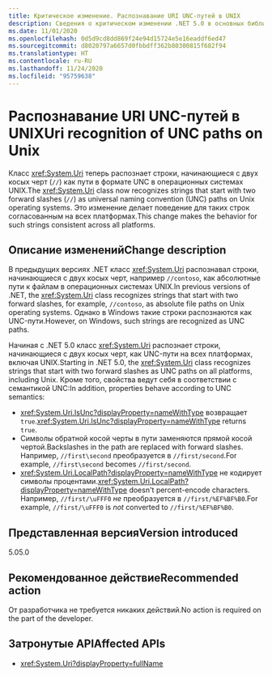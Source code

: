 ```yaml
---
title: Критическое изменение. Распознавание URI UNC-путей в UNIX
description: Сведения о критическом изменении .NET 5.0 в основных библиотеках .NET, где класс URI теперь распознает строки, начинающиеся с двух косых черт, как пути в формате UNC в операционных системах UNIX.
ms.date: 11/01/2020
ms.openlocfilehash: 0d5d9cd8dd869f24e94d15724e5e16eaddf6ed47
ms.sourcegitcommit: d8020797a6657d0fbbdff362b80300815f682f94
ms.translationtype: HT
ms.contentlocale: ru-RU
ms.lasthandoff: 11/24/2020
ms.locfileid: "95759638"
---
```

# <a name="uri-recognition-of-unc-paths-on-unix"></a><span data-ttu-id="cb911-103">Распознавание URI UNC-путей в UNIX</span><span class="sxs-lookup"><span data-stu-id="cb911-103">Uri recognition of UNC paths on Unix</span></span>

<span data-ttu-id="cb911-104">Класс <xref:System.Uri> теперь распознает строки, начинающиеся с двух косых черт (`//`) как пути в формате UNC в операционных системах UNIX.</span><span class="sxs-lookup"><span data-stu-id="cb911-104">The <xref:System.Uri> class now recognizes strings that start with two forward slashes (`//`) as universal naming convention (UNC) paths on Unix operating systems.</span></span> <span data-ttu-id="cb911-105">Это изменение делает поведение для таких строк согласованным на всех платформах.</span><span class="sxs-lookup"><span data-stu-id="cb911-105">This change makes the behavior for such strings consistent across all platforms.</span></span>

## <a name="change-description"></a><span data-ttu-id="cb911-106">Описание изменений</span><span class="sxs-lookup"><span data-stu-id="cb911-106">Change description</span></span>

<span data-ttu-id="cb911-107">В предыдущих версиях .NET класс <xref:System.Uri> распознавал строки, начинающиеся с двух косых черт, например `//contoso`, как абсолютные пути к файлам в операционных системах UNIX.</span><span class="sxs-lookup"><span data-stu-id="cb911-107">In previous versions of .NET, the <xref:System.Uri> class recognizes strings that start with two forward slashes, for example, `//contoso`, as absolute file paths on Unix operating systems.</span></span> <span data-ttu-id="cb911-108">Однако в Windows такие строки распознаются как UNC-пути.</span><span class="sxs-lookup"><span data-stu-id="cb911-108">However, on Windows, such strings are recognized as UNC paths.</span></span>

<span data-ttu-id="cb911-109">Начиная с .NET 5.0 класс <xref:System.Uri> распознает строки, начинающиеся с двух косых черт, как UNC-пути на всех платформах, включая UNIX.</span><span class="sxs-lookup"><span data-stu-id="cb911-109">Starting in .NET 5.0,  the <xref:System.Uri> class recognizes strings that start with two forward slashes as UNC paths on all platforms, including Unix.</span></span> <span data-ttu-id="cb911-110">Кроме того, свойства ведут себя в соответствии с семантикой UNC:</span><span class="sxs-lookup"><span data-stu-id="cb911-110">In addition, properties behave according to UNC semantics:</span></span>

- <span data-ttu-id="cb911-111"><xref:System.Uri.IsUnc?displayProperty=nameWithType> возвращает `true`.</span><span class="sxs-lookup"><span data-stu-id="cb911-111"><xref:System.Uri.IsUnc?displayProperty=nameWithType> returns `true`.</span></span>
- <span data-ttu-id="cb911-112">Символы обратной косой черты в пути заменяются прямой косой чертой.</span><span class="sxs-lookup"><span data-stu-id="cb911-112">Backslashes in the path are replaced with forward slashes.</span></span> <span data-ttu-id="cb911-113">Например, `//first\second` преобразуется в `//first/second`.</span><span class="sxs-lookup"><span data-stu-id="cb911-113">For example, `//first\second` becomes `//first/second`.</span></span>
- <span data-ttu-id="cb911-114"><xref:System.Uri.LocalPath?displayProperty=nameWithType> не кодирует символы процентами.</span><span class="sxs-lookup"><span data-stu-id="cb911-114"><xref:System.Uri.LocalPath?displayProperty=nameWithType> doesn't percent-encode characters.</span></span> <span data-ttu-id="cb911-115">Например, `//first/\uFFF0` *не* преобразуется в `//first/%EF%BF%B0`.</span><span class="sxs-lookup"><span data-stu-id="cb911-115">For example, `//first/\uFFF0` is *not* converted to `//first/%EF%BF%B0`.</span></span>

## <a name="version-introduced"></a><span data-ttu-id="cb911-116">Представленная версия</span><span class="sxs-lookup"><span data-stu-id="cb911-116">Version introduced</span></span>

<span data-ttu-id="cb911-117">5.0</span><span class="sxs-lookup"><span data-stu-id="cb911-117">5.0</span></span>

## <a name="recommended-action"></a><span data-ttu-id="cb911-118">Рекомендованное действие</span><span class="sxs-lookup"><span data-stu-id="cb911-118">Recommended action</span></span>

<span data-ttu-id="cb911-119">От разработчика не требуется никаких действий.</span><span class="sxs-lookup"><span data-stu-id="cb911-119">No action is required on the part of the developer.</span></span>

## <a name="affected-apis"></a><span data-ttu-id="cb911-120">Затронутые API</span><span class="sxs-lookup"><span data-stu-id="cb911-120">Affected APIs</span></span>

- <xref:System.Uri?displayProperty=fullName>

<!--

#### Category

Core .NET libraries

### Affected APIs

- `T:System.Uri`

-->
